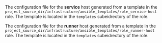 The configuration file for the **service** host generated from a template in the `project_source_dir/infrastructure/ansible_templates/role_service-host` role. The template is located in the `templates` subeidrectory of the role.

The configuration file for the **runner** host generated from a template in the `project_source_dir/infrastructure/ansible_templates/role_runner-host` role. The template is located in the `templates` subeidrectory of the role.
